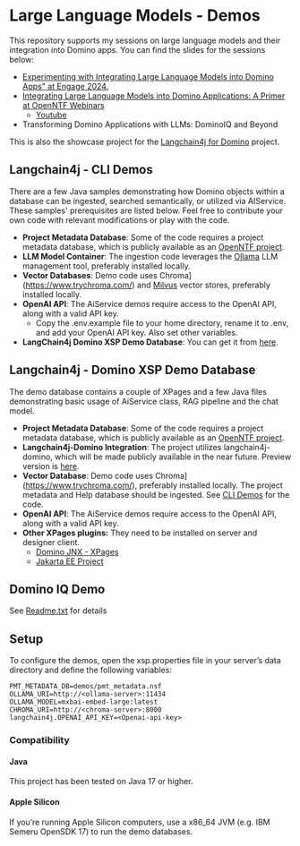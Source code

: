# Large Language Models - Demos

This repository supports my sessions on large language models and their integration into Domino apps. You can find the slides for the sessions below:

- [Experimenting with Integrating Large Language Models into Domino Apps" at Engage 2024.](https://speakerdeck.com/sbasegmez/engage-2024-experimenting-with-integrating-large-language-models-into-domino-apps)
- [Integrating Large Language Models into Domino Applications: A Primer at OpenNTF Webinars](https://speakerdeck.com/sbasegmez/openntf-webinars-2024-integrating-large-language-models-into-domino-applications-a-primer)
    - [Youtube](https://www.youtube.com/watch?v=TtdR1sX1Kbg)
- Transforming Domino Applications with LLMs: DominoIQ and Beyond

This is also the showcase project for the [Langchain4j for Domino](https://github.com/sbasegmez/langchain4j-domino) project.

## Langchain4j - CLI Demos

There are a few Java samples demonstrating how Domino objects within a database can be ingested, searched semantically, or utilized via AIService. These samples' prerequisites are listed below. Feel free to contribute your own code with relevant modifications or play with the code.

-   **Project Metadata Database**: Some of the code requires a project metadata database, which is publicly available as an [OpenNTF project](https://www.openntf.org/main.nsf/project.xsp?r=project/OpenNTF%20Projects%20Dataset).
-   **LLM Model Container**: The ingestion code leverages the [Ollama](https://ollama.com/) LLM management tool, preferably installed locally.
-   **Vector Databases**: Demo code uses Chroma](https://www.trychroma.com/) and [Milvus](https://milvus.io/) vector stores, preferably installed locally.
-   **OpenAI API**: The AiService demos require access to the OpenAI API, along with a valid API key.
    -   Copy the .env.example file to your home directory, rename it to .env, and add your OpenAI API key. Also set other variables.
-   **LangChain4j Domino XSP Demo Database**: You can get it from [here](./nsf/odp.langchain4j-xsp-demo).

## Langchain4j - Domino XSP Demo Database

The demo database contains a couple of XPages and a few Java files demonstrating basic usage of AiService class, RAG pipeline and the chat model.

-   **Project Metadata Database**: Some of the code requires a project metadata database, which is publicly available as an [OpenNTF project](https://www.openntf.org/main.nsf/project.xsp?r=project/OpenNTF%20Projects%20Dataset).
-   **Langchain4j-Domino Integration**: The project utilizes langchain4j-domino, which will be made publicly available in the near future. Preview version is [here](https://github.com/sbasegmez/langchain4j-domino).
-   **Vector Database**: Demo code uses Chroma](https://www.trychroma.com/), preferably installed locally. The project metadata and Help database should be ingested. See [CLI Demos](langchain4j-demos-cli/) for the code.
-   **OpenAI API**: The AiService demos require access to the OpenAI API, along with a valid API key.
-   **Other XPages plugins:** They need to be installed on server and designer client. 
    -   [Domino JNX - XPages](https://github.com/HCL-TECH-SOFTWARE/domino-jnx)
    -   [Jakarta EE Project](https://www.openntf.org/main.nsf/project.xsp?r=project/XPages%20Jakarta%20EE%20Support)

## Domino IQ Demo

See [Readme.txt](nsf/nsf.engage25-dominoiq-demo/Readme.txt) for details

## Setup

To configure the demos, open the xsp.properties file in your server’s data directory and define the following variables:

```properties
PMT_METADATA_DB=demos/pmt_metadata.nsf
OLLAMA_URI=http://<ollama-server>:11434
OLLAMA_MODEL=mxbai-embed-large:latest
CHROMA_URI=http://<chroma-server>:8000
langchain4j.OPENAI_API_KEY=<Openai-api-key>
```



### Compatibility

#### Java

This project has been tested on Java 17 or higher.

#### Apple Silicon

If you’re running Apple Silicon computers, use a x86_64 JVM (e.g. IBM Semeru OpenSDK 17) to run the demo databases.
